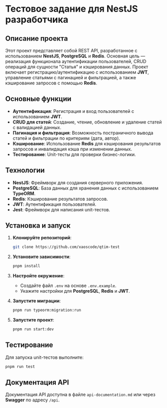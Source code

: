 # Тестовое задание для NestJS разработчика

## Описание проекта

Этот проект представляет собой REST API, разработанное с использованием **NestJS**, **PostgreSQL** и **Redis**. Основная цель — реализация функционала аутентификации пользователей, CRUD операций для сущности "Статья" и кэширования данных. Проект включает регистрацию/аутентификацию с использованием **JWT**, управление статьями с пагинацией и фильтрацией, а также кэширование запросов с помощью **Redis**.

## Основные функции

- **Аутентификация**: Регистрация и вход пользователей с использованием **JWT**.
- **CRUD для статей**: Создание, чтение, обновление и удаление статей с валидацией данных.
- **Пагинация и фильтрация**: Возможность постраничного вывода статей и фильтрации по критериям (дата, автор).
- **Кэширование**: Использование **Redis** для кэширования результатов запросов и инвалидация кэша при изменении данных.
- **Тестирование**: Unit-тесты для проверки бизнес-логики.

## Технологии

- **NestJS**: Фреймворк для создания серверного приложения.
- **PostgreSQL**: База данных для хранения данных с использованием **TypeORM**.
- **Redis**: Кэширование результатов запросов.
- **JWT**: Аутентификация пользователей.
- **Jest**: Фреймворк для написания unit-тестов.

## Установка и запуск

1. **Клонируйте репозиторий**:

   ```bash
   git clone https://github.com/xaoscode/qtim-test
   ```

2. **Установите зависимости**:

   ```bash
   pnpm install
   ```

3. **Настройте окружение**:
   - Создайте файл `.env` на основе `.env.example`.
   - Укажите настройки для **PostgreSQL**, **Redis** и **JWT**.

4. **Запустите миграции**:

   ```bash
   pnpm run typeorm:migration:run
   ```

5. **Запустите проект**:
   ```bash
   pnpm run start:dev
   ```

## Тестирование

Для запуска unit-тестов выполните:

```bash
pnpm run test
```

## Документация API

Документация API доступна в файле `api-documentation.md` или через **Swagger** по адресу `/api`.
